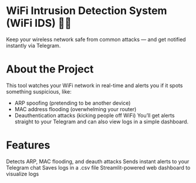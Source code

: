 # WiFi Intrusion Detection System (WiFi IDS) 🚨📡
Keep your wireless network safe from common attacks — and get notified instantly via Telegram.

# About the Project
This tool watches your WiFi network in real-time and alerts you if it spots something suspicious, like:
 - ARP spoofing (pretending to be another device)
 - MAC address flooding (overwhelming your router)
 - Deauthentication attacks (kicking people off WiFi)
You’ll get alerts straight to your Telegram and can also view logs in a simple dashboard.

# Features
Detects ARP, MAC flooding, and deauth attacks
Sends instant alerts to your Telegram chat
Saves logs in a .csv file
Streamlit-powered web dashboard to visualize logs
